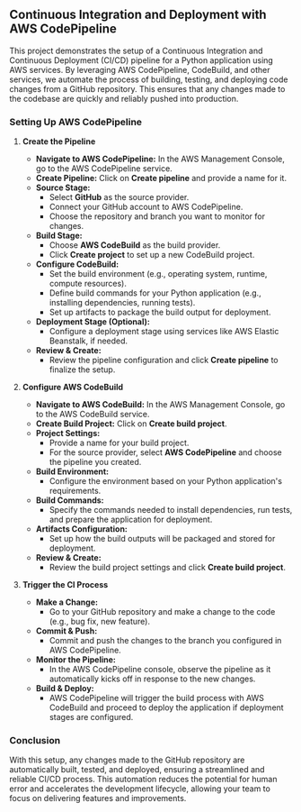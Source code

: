 ## Continuous Integration and Deployment with AWS CodePipeline

This project demonstrates the setup of a Continuous Integration and Continuous Deployment (CI/CD) pipeline for a Python application using AWS services. By leveraging AWS CodePipeline, CodeBuild, and other services, we automate the process of building, testing, and deploying code changes from a GitHub repository. This ensures that any changes made to the codebase are quickly and reliably pushed into production.

### Setting Up AWS CodePipeline

1. **Create the Pipeline**  
   - **Navigate to AWS CodePipeline:** In the AWS Management Console, go to the AWS CodePipeline service.
   - **Create Pipeline:** Click on **Create pipeline** and provide a name for it.
   - **Source Stage:**  
     - Select **GitHub** as the source provider.
     - Connect your GitHub account to AWS CodePipeline.
     - Choose the repository and branch you want to monitor for changes.
   - **Build Stage:**  
     - Choose **AWS CodeBuild** as the build provider.
     - Click **Create project** to set up a new CodeBuild project.
   - **Configure CodeBuild:**  
     - Set the build environment (e.g., operating system, runtime, compute resources).
     - Define build commands for your Python application (e.g., installing dependencies, running tests).
     - Set up artifacts to package the build output for deployment.
   - **Deployment Stage (Optional):**  
     - Configure a deployment stage using services like AWS Elastic Beanstalk, if needed.
   - **Review & Create:**  
     - Review the pipeline configuration and click **Create pipeline** to finalize the setup.

2. **Configure AWS CodeBuild**

   - **Navigate to AWS CodeBuild:** In the AWS Management Console, go to the AWS CodeBuild service.
   - **Create Build Project:** Click on **Create build project**.
   - **Project Settings:**  
     - Provide a name for your build project.
     - For the source provider, select **AWS CodePipeline** and choose the pipeline you created.
   - **Build Environment:**  
     - Configure the environment based on your Python application's requirements.
   - **Build Commands:**  
     - Specify the commands needed to install dependencies, run tests, and prepare the application for deployment.
   - **Artifacts Configuration:**  
     - Set up how the build outputs will be packaged and stored for deployment.
   - **Review & Create:**  
     - Review the build project settings and click **Create build project**.

3. **Trigger the CI Process**

   - **Make a Change:**  
     - Go to your GitHub repository and make a change to the code (e.g., bug fix, new feature).
   - **Commit & Push:**  
     - Commit and push the changes to the branch you configured in AWS CodePipeline.
   - **Monitor the Pipeline:**  
     - In the AWS CodePipeline console, observe the pipeline as it automatically kicks off in response to the new changes.
   - **Build & Deploy:**  
     - AWS CodePipeline will trigger the build process with AWS CodeBuild and proceed to deploy the application if deployment stages are configured.

### Conclusion

With this setup, any changes made to the GitHub repository are automatically built, tested, and deployed, ensuring a streamlined and reliable CI/CD process. This automation reduces the potential for human error and accelerates the development lifecycle, allowing your team to focus on delivering features and improvements.
